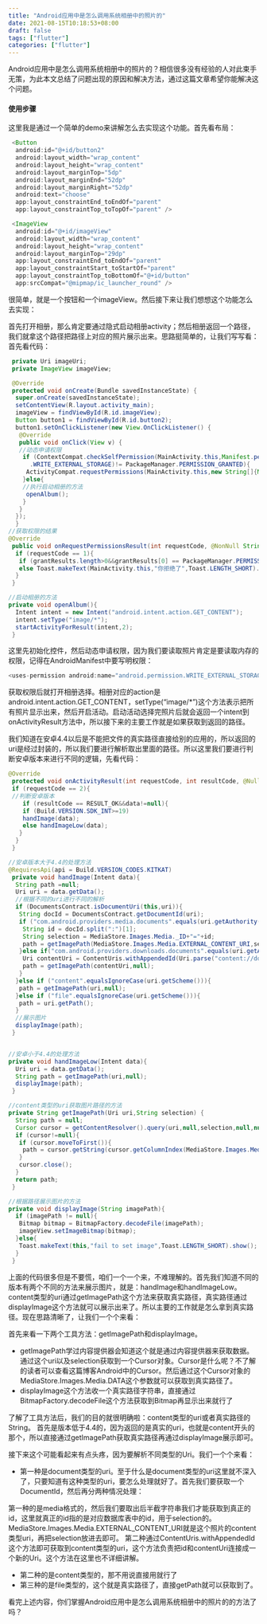 ```yaml
---
title: "Android应用中是怎么调用系统相册中的照片的"
date: 2021-08-15T10:18:53+08:00
draft: false
tags: ["flutter"]
categories: ["flutter"]
---
```


Android应用中是怎么调用系统相册中的照片的？相信很多没有经验的人对此束手无策，为此本文总结了问题出现的原因和解决方法，通过这篇文章希望你能解决这个问题。

#### 使用步骤 

这里我是通过一个简单的demo来讲解怎么去实现这个功能。首先看布局：

```java
 <Button
  android:id="@+id/button2"
  android:layout_width="wrap_content"
  android:layout_height="wrap_content"
  android:layout_marginTop="5dp"
  android:layout_marginEnd="52dp"
  android:layout_marginRight="52dp"
  android:text="choose"
  app:layout_constraintEnd_toEndOf="parent"
  app:layout_constraintTop_toTopOf="parent" />

 <ImageView
  android:id="@+id/imageView"
  android:layout_width="wrap_content"
  android:layout_height="wrap_content"
  android:layout_marginTop="29dp"
  app:layout_constraintEnd_toEndOf="parent"
  app:layout_constraintStart_toStartOf="parent"
  app:layout_constraintTop_toBottomOf="@+id/button"
  app:srcCompat="@mipmap/ic_launcher_round" />
```

很简单，就是一个按钮和一个imageView。然后接下来让我们想想这个功能怎么去实现：

首先打开相册，那么肯定要通过隐式启动相册activity；然后相册返回一个路径，我们就拿这个路径把路径上对应的照片展示出来。思路挺简单的，让我们写写看：
首先看代码：

```java
 private Uri imageUri;
 private ImageView imageView;

 @Override
 protected void onCreate(Bundle savedInstanceState) {
  super.onCreate(savedInstanceState);
  setContentView(R.layout.activity_main);
  imageView = findViewById(R.id.imageView);
  Button button1 = findViewById(R.id.button2);
  button1.setOnClickListener(new View.OnClickListener() {
   @Override
   public void onClick(View v) {
   //动态申请权限
    if (ContextCompat.checkSelfPermission(MainActivity.this,Manifest.permission
      .WRITE_EXTERNAL_STORAGE)!= PackageManager.PERMISSION_GRANTED){
     ActivityCompat.requestPermissions(MainActivity.this,new String[]{Manifest.permission.WRITE_EXTERNAL_STORAGE},1);
    }else{
    //执行启动相册的方法
     openAlbum();
    }
   }
  });
  }
//获取权限的结果
@Override
 public void onRequestPermissionsResult(int requestCode, @NonNull String[] permissions, @NonNull int[] grantResults) {
  if (requestCode == 1){
   if (grantResults.length>0&&grantResults[0] == PackageManager.PERMISSION_GRANTED) openAlbum();
   else Toast.makeText(MainActivity.this,"你拒绝了",Toast.LENGTH_SHORT).show();
  }
 }

//启动相册的方法
private void openAlbum(){
  Intent intent = new Intent("android.intent.action.GET_CONTENT");
  intent.setType("image/*");
  startActivityForResult(intent,2);
 }
```

这里先初始化控件，然后动态申请权限，因为我们要读取照片肯定是要读取内存的权限，记得在AndroidManifest中要写明权限：

```java
<uses-permission android:name="android.permission.WRITE_EXTERNAL_STORAGE" />
```

获取权限后就打开相册选择。相册对应的action是android.intent.action.GET_CONTENT，setType(“image/*”)这个方法表示把所有照片显示出来，然后开启活动。启动活动选择完照片后就会返回一个intent到onActivityResult方法中，所以接下来的主要工作就是如果获取到返回的路径。

我们知道在安卓4.4以后是不能把文件的真实路径直接给别的应用的，所以返回的uri是经过封装的，所以我们要进行解析取出里面的路径。所以这里我们要进行判断安卓版本来进行不同的逻辑，先看代码：

```java
@Override
 protected void onActivityResult(int requestCode, int resultCode, @Nullable Intent data) {
 if (requestCode == 2){
 //判断安卓版本
    if (resultCode == RESULT_OK&&data!=null){
    if (Build.VERSION.SDK_INT>=19)
    handImage(data);
    else handImageLow(data);
   }
  }
 }

//安卓版本大于4.4的处理方法
@RequiresApi(api = Build.VERSION_CODES.KITKAT)
 private void handImage(Intent data){
  String path =null;
  Uri uri = data.getData();
  //根据不同的uri进行不同的解析
  if (DocumentsContract.isDocumentUri(this,uri)){
   String docId = DocumentsContract.getDocumentId(uri);
   if ("com.android.providers.media.documents".equals(uri.getAuthority())){
    String id = docId.split(":")[1];
    String selection = MediaStore.Images.Media._ID+"="+id;
    path = getImagePath(MediaStore.Images.Media.EXTERNAL_CONTENT_URI,selection);
   }else if("com.android.providers.downloads.documents".equals(uri.getAuthority())){
    Uri contentUri = ContentUris.withAppendedId(Uri.parse("content://downloads/public_downloads"),Long.valueOf(docId));
    path = getImagePath(contentUri,null);
   }
  }else if ("content".equalsIgnoreCase(uri.getScheme())){
   path = getImagePath(uri,null);
  }else if ("file".equalsIgnoreCase(uri.getScheme())){
   path = uri.getPath();
  }
  //展示图片
  displayImage(path);
 }


//安卓小于4.4的处理方法
private void handImageLow(Intent data){
  Uri uri = data.getData();
  String path = getImagePath(uri,null);
  displayImage(path);
 }

//content类型的uri获取图片路径的方法
private String getImagePath(Uri uri,String selection) {
  String path = null;
  Cursor cursor = getContentResolver().query(uri,null,selection,null,null);
  if (cursor!=null){
   if (cursor.moveToFirst()){
    path = cursor.getString(cursor.getColumnIndex(MediaStore.Images.Media.DATA));
   }
   cursor.close();
  }
  return path;
 }

//根据路径展示图片的方法
private void displayImage(String imagePath){
  if (imagePath != null){
   Bitmap bitmap = BitmapFactory.decodeFile(imagePath);
   imageView.setImageBitmap(bitmap);
  }else{
   Toast.makeText(this,"fail to set image",Toast.LENGTH_SHORT).show();
  }
 }
```

上面的代码很多但是不要慌，咱们一个一个来，不难理解的。首先我们知道不同的版本有两个不同的方法来展示图片，就是：handImage和handImageLow。content类型的uri通过getImagePath这个方法来获取真实路径，真实路径通过displayImage这个方法就可以展示出来了。所以主要的工作就是怎么拿到真实路径。现在思路清晰了，让我们一个个来看：

首先来看一下两个工具方法：getImagePath和displayImage。

- getImagePath学过内容提供器会知道这个就是通过内容提供器来获取数据。通过这个uri以及selection获取到一个Cursor对象。Cursor是什么呢？不了解的读者可以查看这篇博客Android中的Cursor。然后通过这个Cursor对象的MediaStore.Images.Media.DATA这个参数就可以获取到真实路径了。
- displayImage这个方法收一个真实路径字符串，直接通过BitmapFactory.decodeFile这个方法获取到Bitmap再显示出来就行了

了解了工具方法后，我们的目的就很明确啦：content类型的uri或者真实路径的String。
首先是版本低于4.4的，因为返回的是真实的uri，也就是content开头的那个，所以直接通过getImagePath获取真实路径再通过displayImage展示即可。

接下来这个可能看起来有点头疼，因为要解析不同类型的Uri。我们一个个来看：

- 第一种是document类型的uri。至于什么是document类型的uri这里就不深入了，只要知道有这种类型的uri，要怎么处理就好了。首先我们要获取一个DocumentId，然后再分两种情况处理：

第一种的是media格式的，然后我们要取出后半截字符串我们才能获取到真正的id，这里就真正的id指的是对应数据库表中的id，用于selection的。MediaStore.Images.Media.EXTERNAL_CONTENT_URI就是这个照片的content类型uri，再把selection放进去即可。
第二种通过ContentUris.withAppendedId这个方法即可获取到content类型的uri，这个方法负责把id和contentUri连接成一个新的Uri。这个方法在这里也不详细讲解。

- 第二种的是content类型的，那不用说直接用就行了
- 第三种的是file类型的，这个就是真实路径了，直接getPath就可以获取到了。

看完上述内容，你们掌握Android应用中是怎么调用系统相册中的照片的的方法了吗？

